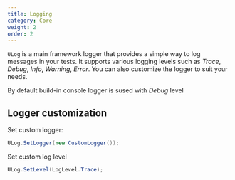 ```yaml
---
title: Logging
category: Core
weight: 2
order: 2
---
```


`ULog` is a main framework logger that provides a simple way to log messages in your tests. It supports various logging levels such as _Trace_, _Debug_, _Info_, _Warning_, _Error_. You can also customize the logger to suit your needs.

By default build-in console logger is sused with _Debug_ level

## Logger customization

Set custom logger:

```csharp
ULog.SetLogger(new CustomLogger());
```

Set custom log level

```csharp
ULog.SetLevel(LogLevel.Trace);
```